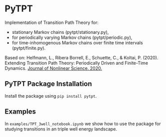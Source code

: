 # PyTPT

Implementation of Transition Path Theory for:
- stationary Markov chains (pytpt/stationary.py),
- for periodically varying Markov chains (pytpt/periodic.py),
- for time-inhomogenous Markov chains over finite time intervals (pytpt/finite.py).

Based on: 
Helfmann, L., Ribera Borrell, E., Schuette, C., & Koltai, P. (2020). Extending Transition Path Theory: Periodically Driven and Finite-Time Dynamics. [Journal of Nonlinear Science. 2020.](https://link.springer.com/article/10.1007/s00332-020-09652-7)  

## PyTPT Package Installation
Install the package using `pip install pytpt`. 

## Examples
In ``examples/TPT_3well_notebook.ipynb`` we show how to use the package for studying transitions in an triple well energy landscape.
 
